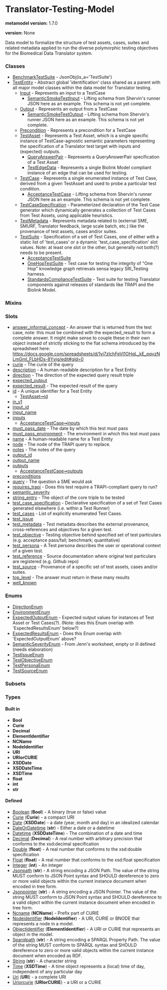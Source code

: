 
# Translator-Testing-Model


**metamodel version:** 1.7.0

**version:** None


Data model to formalize the structure of test assets, cases, suites and related metadata
applied to run the diverse polymorphic testing objectives for the Biomedical Data Translator system.


### Classes

 * [BenchmarkTestSuite](BenchmarkTestSuite.md) - JsonObj(is_a='TestSuite')
 * [TestEntity](TestEntity.md) - Abstract global 'identification' class shared as a parent with all major model classes within the data model for Translator testing.
     * [Input](Input.md) - Represents an input to a TestCase
         * [SemanticSmokeTestInput](SemanticSmokeTestInput.md) - Lifting schema from Shervin's runner JSON here as an example.  This schema is not yet complete.
     * [Output](Output.md) - Represents an output from a TestCase
         * [SemanticSmokeTestOutput](SemanticSmokeTestOutput.md) - Lifting schema from Shervin's runner JSON here as an example.  This schema is not yet complete.
     * [Precondition](Precondition.md) - Represents a precondition for a TestCase
     * [TestAsset](TestAsset.md) - Represents a Test Asset, which is a single specific instance of TestCase-agnostic semantic parameters representing the specification of a Translator test target with inputs and (expected) outputs.
         * [QueryAnswerPair](QueryAnswerPair.md) - Represents a QueryAnswerPair specification of a Test Asset
         * [TestEdgeData](TestEdgeData.md) - Represents a single Biolink Model compliant instance of an edge that can be used for testing.
     * [TestCase](TestCase.md) - Represents a single enumerated instance of Test Case, derived from a  given TestAsset and used to probe a particular test condition.
         * [AcceptanceTestCase](AcceptanceTestCase.md) - Lifting schema from Shervin's runner JSON here as an example.  This schema is not yet complete.
     * [TestCaseSpecification](TestCaseSpecification.md) - Parameterized declaration of the Test Case generator which dynamically generates a collection of Test Cases from Test Assets, using applicable heuristics.
     * [TestMetadata](TestMetadata.md) - Represents metadata related to (external SME, SMURF, Translator feedback,  large scale batch, etc.) like the provenance of test assets, cases and/or suites.
     * [TestSuite](TestSuite.md) - Specification of a set of Test Cases, one of either with a static list of 'test_cases' or a dynamic 'test_case_specification' slot values. Note: at least one slot or the other, but generally not both(?) needs to be present.
         * [AcceptanceTestSuite](AcceptanceTestSuite.md)
         * [OneHopTestSuite](OneHopTestSuite.md) - Test case for testing the integrity of "One Hop" knowledge graph retrievals sensa legacy SRI_Testing harness.
         * [StandardsComplianceTestSuite](StandardsComplianceTestSuite.md) - Test suite for testing Translator components against releases of standards like TRAPI and the Biolink Model.

### Mixins


### Slots

 * [answer_informal_concept](answer_informal_concept.md) - An answer that is returned from the test case, note: this must be combined with the expected_result to form a complete answer.  It might make sense to couple these in their own object instead of strictly sticking to the flat schema introduced by the spreadsheet here: https://docs.google.com/spreadsheets/d/1yj7zIchFeVl1OHqL_kE_pqvzNLmGml_FLbHDs-8Yvig/edit#gid=0
 * [curie](curie.md) - The curie of the query
 * [description](description.md) - A human-readable description for a Test Entity
 * [direction](direction.md) - The direction of the expected query result triple
 * [expected_output](expected_output.md)
 * [expected_result](expected_result.md) - The expected result of the query
 * [id](id.md) - A unique identifier for a Test Entity
     * [TestAsset➞id](TestAsset_id.md)
 * [in_v1](in_v1.md)
 * [input_id](input_id.md)
 * [input_name](input_name.md)
 * [inputs](inputs.md)
     * [AcceptanceTestCase➞inputs](AcceptanceTestCase_inputs.md)
 * [must_pass_date](must_pass_date.md) - The date by which this test must pass
 * [must_pass_environment](must_pass_environment.md) - The environment in which this test must pass
 * [name](name.md) - A human-readable name for a Test Entity
 * [node](node.md) - The node of the TRAPI query to replace.
 * [notes](notes.md) - The notes of the query
 * [output_id](output_id.md)
 * [output_name](output_name.md)
 * [outputs](outputs.md)
     * [AcceptanceTestCase➞outputs](AcceptanceTestCase_outputs.md)
 * [preconditions](preconditions.md)
 * [query](query.md) - The question a SME would ask
 * [requires_trapi](requires_trapi.md) - Does this test require a TRAPI-compliant query to run?
 * [semantic_severity](semantic_severity.md)
 * [string_entry](string_entry.md) - The object of the core triple to be tested
 * [test_case_specification](test_case_specification.md) - Declarative specification of a set of Test Cases generated elsewhere (i.e. within a Test Runner)
 * [test_cases](test_cases.md) - List of explicitly enumerated Test Cases.
 * [test_issue](test_issue.md)
 * [test_metadata](test_metadata.md) - Test metadata describes the external provenance, cross-references and objectives for a given test.
 * [test_objective](test_objective.md) - Testing objective behind specified set of test particulars (e.g. acceptance pass/fail; benchmark; quantitative)
 * [test_persona](test_persona.md) - A Test persona describes the user or operational context of a given test.
 * [test_reference](test_reference.md) - Source documentation where original test particulars are registered (e.g. Github repo)
 * [test_source](test_source.md) - Provenance of a specific set of test assets, cases and/or suites.
 * [top_level](top_level.md) - The answer must return in these many results
 * [well_known](well_known.md)

### Enums

 * [DirectionEnum](DirectionEnum.md)
 * [EnvironmentEnum](EnvironmentEnum.md)
 * [ExpectedOutputEnum](ExpectedOutputEnum.md) - Expected output values for instances of Test Asset or Test Cases(?). (Note: does this Enum overlap with 'ExpectedResultsEnum' below?)
 * [ExpectedResultsEnum](ExpectedResultsEnum.md) - Does this Enum overlap with 'ExpectedOutputEnum' above?
 * [SemanticSeverityEnum](SemanticSeverityEnum.md) - From Jenn's worksheet, empty or ill defined (needs elaboration)
 * [TestIssueEnum](TestIssueEnum.md)
 * [TestObjectiveEnum](TestObjectiveEnum.md)
 * [TestPersonaEnum](TestPersonaEnum.md)
 * [TestSourceEnum](TestSourceEnum.md)

### Subsets


### Types


#### Built in

 * **Bool**
 * **Curie**
 * **Decimal**
 * **ElementIdentifier**
 * **NCName**
 * **NodeIdentifier**
 * **URI**
 * **URIorCURIE**
 * **XSDDate**
 * **XSDDateTime**
 * **XSDTime**
 * **float**
 * **int**
 * **str**

#### Defined

 * [Boolean](types/Boolean.md)  (**Bool**)  - A binary (true or false) value
 * [Curie](types/Curie.md)  (**Curie**)  - a compact URI
 * [Date](types/Date.md)  (**XSDDate**)  - a date (year, month and day) in an idealized calendar
 * [DateOrDatetime](types/DateOrDatetime.md)  (**str**)  - Either a date or a datetime
 * [Datetime](types/Datetime.md)  (**XSDDateTime**)  - The combination of a date and time
 * [Decimal](types/Decimal.md)  (**Decimal**)  - A real number with arbitrary precision that conforms to the xsd:decimal specification
 * [Double](types/Double.md)  (**float**)  - A real number that conforms to the xsd:double specification
 * [Float](types/Float.md)  (**float**)  - A real number that conforms to the xsd:float specification
 * [Integer](types/Integer.md)  (**int**)  - An integer
 * [Jsonpath](types/Jsonpath.md)  (**str**)  - A string encoding a JSON Path. The value of the string MUST conform to JSON Point syntax and SHOULD dereference to zero or more valid objects within the current instance document when encoded in tree form.
 * [Jsonpointer](types/Jsonpointer.md)  (**str**)  - A string encoding a JSON Pointer. The value of the string MUST conform to JSON Point syntax and SHOULD dereference to a valid object within the current instance document when encoded in tree form.
 * [Ncname](types/Ncname.md)  (**NCName**)  - Prefix part of CURIE
 * [Nodeidentifier](types/Nodeidentifier.md)  (**NodeIdentifier**)  - A URI, CURIE or BNODE that represents a node in a model.
 * [Objectidentifier](types/Objectidentifier.md)  (**ElementIdentifier**)  - A URI or CURIE that represents an object in the model.
 * [Sparqlpath](types/Sparqlpath.md)  (**str**)  - A string encoding a SPARQL Property Path. The value of the string MUST conform to SPARQL syntax and SHOULD dereference to zero or more valid objects within the current instance document when encoded as RDF.
 * [String](types/String.md)  (**str**)  - A character string
 * [Time](types/Time.md)  (**XSDTime**)  - A time object represents a (local) time of day, independent of any particular day
 * [Uri](types/Uri.md)  (**URI**)  - a complete URI
 * [Uriorcurie](types/Uriorcurie.md)  (**URIorCURIE**)  - a URI or a CURIE
